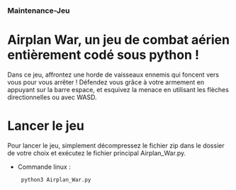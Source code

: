 ### Maintenance-Jeu

# Airplan War, un jeu de combat aérien entièrement codé sous python !

Dans ce jeu, affrontez une horde de vaisseaux ennemis qui foncent vers vous pour vous arrêter !
Défendez vous grâce à votre armement en appuyant sur la barre espace, et esquivez la menace en utilisant les flèches directionnelles ou avec WASD.

# Lancer le jeu
Pour lancer le jeu, simplement décompressez le fichier zip dans le dossier de votre choix et exécutez le fichier principal Airplan_War.py.

 - Commande linux :

	    python3 Airplan_War.py
